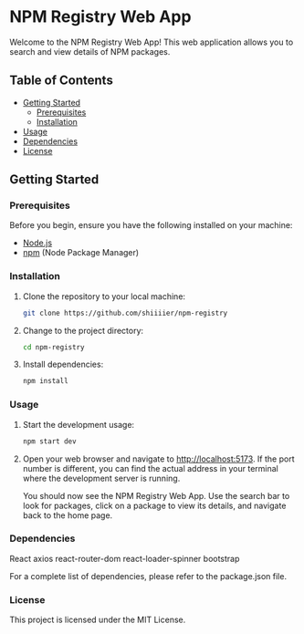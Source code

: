 # NPM Registry Web App

Welcome to the NPM Registry Web App! This web application allows you to search and view details of NPM packages.

## Table of Contents

- [Getting Started](#getting-started)
  - [Prerequisites](#prerequisites)
  - [Installation](#installation)
- [Usage](#usage)
- [Dependencies](#dependencies)
- [License](#license)

## Getting Started

### Prerequisites

Before you begin, ensure you have the following installed on your machine:

- [Node.js](https://nodejs.org/)
- [npm](https://www.npmjs.com/) (Node Package Manager)

### Installation

1. Clone the repository to your local machine:

   ```bash
   git clone https://github.com/shiiiier/npm-registry

2. Change to the project directory:

   ```bash
   cd npm-registry

3. Install dependencies:

   ```bash
   npm install

### Usage

1. Start the development usage: 

   ```bash
   npm start dev

2. Open your web browser and navigate to [http://localhost:5173](http://localhost:5173). If the port number is different, you can find the actual address in your terminal where the development server is running.

   You should now see the NPM Registry Web App. Use the search bar to look for packages, click on a package to view its details, and navigate back to the home page.

### Dependencies

   React
   axios
   react-router-dom
   react-loader-spinner
   bootstrap
   
   For a complete list of dependencies, please refer to the package.json file.

### License
   
   This project is licensed under the MIT License.

